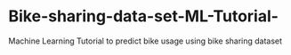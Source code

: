 # Bike-sharing-data-set-ML-Tutorial-
Machine Learning Tutorial to predict bike usage using bike sharing dataset
